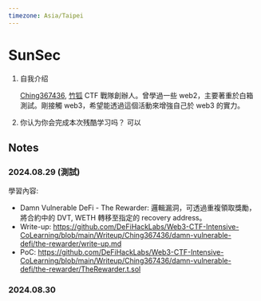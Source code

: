 ```yaml
---
timezone: Asia/Taipei
---
```



# SunSec

1. 自我介绍
   
   [Ching367436](https://ching367436.me/about), [竹狐](https://ctftime.org/team/280959) CTF 戰隊創辦人。曾學過一些 web2，主要著重於白箱測試。剛接觸 web3，希望能透過這個活動來增強自己於 web3 的實力。
2. 你认为你会完成本次残酷学习吗？
   可以

## Notes

<!-- Content_START -->

### 2024.08.29 (測試)

學習內容: 
- Damn Vulnerable DeFi - The Rewarder: 邏輯漏洞，可透過重複領取獎勵，將合約中的 DVT, WETH 轉移至指定的 recovery address。
- Write-up: https://github.com/DeFiHackLabs/Web3-CTF-Intensive-CoLearning/blob/main/Writeup/Ching367436/damn-vulnerable-defi/the-rewarder/write-up.md
- PoC: https://github.com/DeFiHackLabs/Web3-CTF-Intensive-CoLearning/blob/main/Writeup/Ching367436/damn-vulnerable-defi/the-rewarder/TheRewarder.t.sol

### 2024.08.30

<!-- Content_END -->